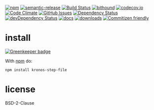 [![npm](https://img.shields.io/npm/v/kronos-step-file.svg)](https://www.npmjs.com/package/kronos-step-file)
[![semantic-release](https://img.shields.io/badge/%20%20%F0%9F%93%A6%F0%9F%9A%80-semantic--release-e10079.svg)](https://github.com/Kronos-Integration/kronos-step-file)
[![Build Status](https://secure.travis-ci.org/Kronos-Integration/kronos-step-file.png)](http://travis-ci.org/Kronos-Integration/kronos-step-file)
[![bithound](https://www.bithound.io/github/Kronos-Integration/kronos-step-file/badges/score.svg)](https://www.bithound.io/github/Kronos-Integration/kronos-step-file)
[![codecov.io](http://codecov.io/github/Kronos-Integration/kronos-step-file/coverage.svg?branch=master)](http://codecov.io/github/Kronos-Integration/kronos-step-file?branch=master)
[![Code Climate](https://codeclimate.com/github/Kronos-Integration/kronos-step-file/badges/gpa.svg)](https://codeclimate.com/github/Kronos-Integration/kronos-step-file)
[![GitHub Issues](https://img.shields.io/github/issues/Kronos-Integration/kronos-step-file.svg?style=flat-square)](https://github.com/Kronos-Integration/kronos-step-file/issues)
[![Dependency Status](https://david-dm.org/Kronos-Integration/kronos-step-file.svg)](https://david-dm.org/Kronos-Integration/kronos-step-file)
[![devDependency Status](https://david-dm.org/Kronos-Integration/kronos-step-file/dev-status.svg)](https://david-dm.org/Kronos-Integration/kronos-step-file#info=devDependencies)
[![docs](http://inch-ci.org/github/Kronos-Integration/kronos-step-file.svg?branch=master)](http://inch-ci.org/github/Kronos-Integration/kronos-step-file)
[![downloads](http://img.shields.io/npm/dm/kronos-step-file.svg?style=flat-square)](https://npmjs.org/package/kronos-step-file)
[![Commitizen friendly](https://img.shields.io/badge/commitizen-friendly-brightgreen.svg)](http://commitizen.github.io/cz-cli/)

install
=======

[![Greenkeeper badge](https://badges.greenkeeper.io/Kronos-Integration/kronos-step-file.svg)](https://greenkeeper.io/)

With [npm](http://npmjs.org) do:

```shell
npm install kronos-step-file
```

license
=======

BSD-2-Clause
